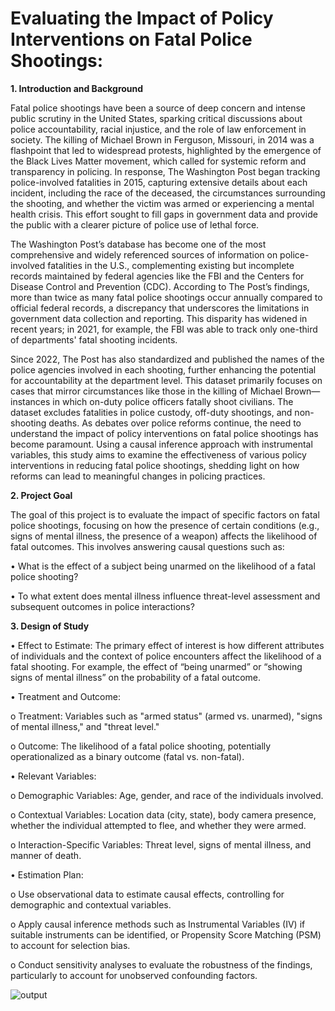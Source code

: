 # Evaluating the Impact of Policy Interventions on Fatal Police Shootings: 

**1.	Introduction and Background**

Fatal police shootings have been a source of deep concern and intense public scrutiny in the United States, sparking critical discussions about police accountability, racial injustice, and the role of law enforcement in society. The killing of Michael Brown in Ferguson, Missouri, in 2014 was a flashpoint that led to widespread protests, highlighted by the emergence of the Black Lives Matter movement, which called for systemic reform and transparency in policing. In response, The Washington Post began tracking police-involved fatalities in 2015, capturing extensive details about each incident, including the race of the deceased, the circumstances surrounding the shooting, and whether the victim was armed or experiencing a mental health crisis. This effort sought to fill gaps in government data and provide the public with a clearer picture of police use of lethal force. 

The Washington Post’s database has become one of the most comprehensive and widely referenced sources of information on police-involved fatalities in the U.S., complementing existing but incomplete records maintained by federal agencies like the FBI and the Centers for Disease Control and Prevention (CDC). According to The Post’s findings, more than twice as many fatal police shootings occur annually compared to official federal records, a discrepancy that underscores the limitations in government data collection and reporting. This disparity has widened in recent years; in 2021, for example, the FBI was able to track only one-third of departments' fatal shooting incidents.

Since 2022, The Post has also standardized and published the names of the police agencies involved in each shooting, further enhancing the potential for accountability at the department level. This dataset primarily focuses on cases that mirror circumstances like those in the killing of Michael Brown—instances in which on-duty police officers fatally shoot civilians. The dataset excludes fatalities in police custody, off-duty shootings, and non-shooting deaths.
As debates over police reforms continue, the need to understand the impact of policy interventions on fatal police shootings has become paramount. Using a causal inference approach with instrumental variables, this study aims to examine the effectiveness of various policy interventions in reducing fatal police shootings, shedding light on how reforms can lead to meaningful changes in policing practices.

**2.	Project Goal**

The goal of this project is to evaluate the impact of specific factors on fatal police shootings, focusing on how the presence of certain conditions (e.g., signs of mental illness, the presence of a weapon) affects the likelihood of fatal outcomes. This involves answering causal questions such as:

•	What is the effect of a subject being unarmed on the likelihood of a fatal police shooting?

•	To what extent does mental illness influence threat-level assessment and subsequent outcomes in police interactions?


**3.	Design of Study**

•	Effect to Estimate: The primary effect of interest is how different attributes of individuals and the context of police encounters affect the likelihood of a fatal shooting. For example, the effect of “being unarmed” or “showing signs of mental illness” on the probability of a fatal outcome.

•	Treatment and Outcome:

o	Treatment: Variables such as "armed status" (armed vs. unarmed), "signs of mental illness," and "threat level."

o	Outcome: The likelihood of a fatal police shooting, potentially operationalized as a binary outcome (fatal vs. non-fatal).

•	Relevant Variables:

o	Demographic Variables: Age, gender, and race of the individuals involved.

o	Contextual Variables: Location data (city, state), body camera presence, whether the individual attempted to flee, and whether they were armed.

o	Interaction-Specific Variables: Threat level, signs of mental illness, and manner of death.

•	Estimation Plan:

o	Use observational data to estimate causal effects, controlling for demographic and contextual variables.

o	Apply causal inference methods such as Instrumental Variables (IV) if suitable instruments can be identified, or Propensity Score Matching (PSM) to account for selection bias.

o	Conduct sensitivity analyses to evaluate the robustness of the findings, particularly to account for unobserved confounding factors.

![output](https://github.com/user-attachments/assets/c9b88b2d-c306-4604-85c5-ce614cbbb212)
